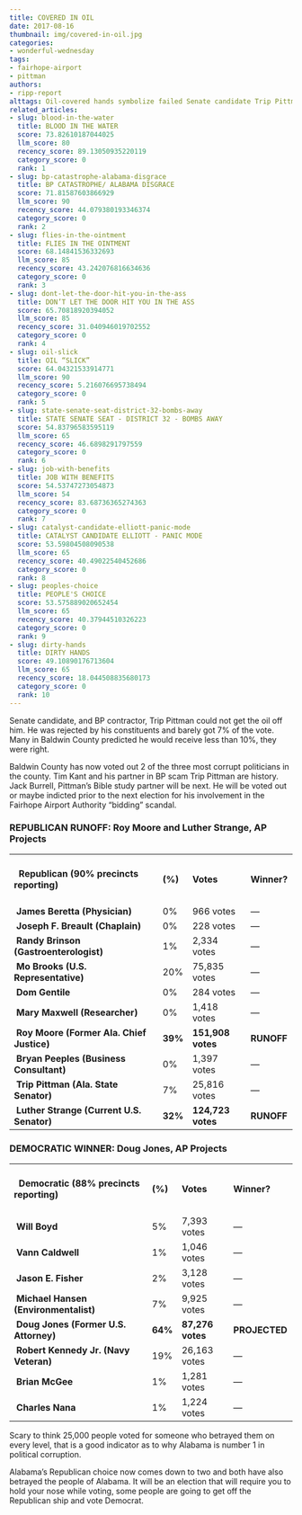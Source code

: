 ```yaml
---
title: COVERED IN OIL
date: 2017-08-16
thumbnail: img/covered-in-oil.jpg
categories:
- wonderful-wednesday
tags:
- fairhope-airport
- pittman
authors:
- ripp-report
alttags: Oil-covered hands symbolize failed Senate candidate Trip Pittman’s connection to a BP scandal and rejection by voters
related_articles:
- slug: blood-in-the-water
  title: BLOOD IN THE WATER
  score: 73.82610187044025
  llm_score: 80
  recency_score: 89.13050935220119
  category_score: 0
  rank: 1
- slug: bp-catastrophe-alabama-disgrace
  title: BP CATASTROPHE/ ALABAMA DISGRACE
  score: 71.81587603866929
  llm_score: 90
  recency_score: 44.079380193346374
  category_score: 0
  rank: 2
- slug: flies-in-the-ointment
  title: FLIES IN THE OINTMENT
  score: 68.14841536332693
  llm_score: 85
  recency_score: 43.242076816634636
  category_score: 0
  rank: 3
- slug: dont-let-the-door-hit-you-in-the-ass
  title: DON’T LET THE DOOR HIT YOU IN THE ASS
  score: 65.70818920394052
  llm_score: 85
  recency_score: 31.040946019702552
  category_score: 0
  rank: 4
- slug: oil-slick
  title: OIL “SLICK”
  score: 64.04321533914771
  llm_score: 90
  recency_score: 5.216076695738494
  category_score: 0
  rank: 5
- slug: state-senate-seat-district-32-bombs-away
  title: STATE SENATE SEAT - DISTRICT 32 - BOMBS AWAY
  score: 54.83796583595119
  llm_score: 65
  recency_score: 46.6898291797559
  category_score: 0
  rank: 6
- slug: job-with-benefits
  title: JOB WITH BENEFITS
  score: 54.53747273054873
  llm_score: 54
  recency_score: 83.68736365274363
  category_score: 0
  rank: 7
- slug: catalyst-candidate-elliott-panic-mode
  title: CATALYST CANDIDATE ELLIOTT - PANIC MODE
  score: 53.59804508090538
  llm_score: 65
  recency_score: 40.49022540452686
  category_score: 0
  rank: 8
- slug: peoples-choice
  title: PEOPLE'S CHOICE
  score: 53.575889020652454
  llm_score: 65
  recency_score: 40.37944510326223
  category_score: 0
  rank: 9
- slug: dirty-hands
  title: DIRTY HANDS
  score: 49.10890176713604
  llm_score: 65
  recency_score: 18.044508835680173
  category_score: 0
  rank: 10
---
```

Senate candidate, and BP contractor, Trip Pittman could not get the oil off him. He was rejected by his constituents and barely got 7% of the vote. Many in Baldwin County predicted he would receive less than 10%, they were right.

Baldwin County has now voted out 2 of the three most corrupt politicians in the county. Tim Kant and his partner in BP scam Trip Pittman are history. Jack Burrell, Pittman’s Bible study partner will be next. He will be voted out or maybe indicted prior to the next election for his involvement in the Fairhope Airport Authority “bidding” scandal.

### **REPUBLICAN RUNOFF: Roy Moore and Luther Strange, AP Projects**

<table width="465" cellspacing="0" cellpadding="0"><colgroup><col width="272"> <col width="33"> <col width="93"> <col width="67"></colgroup><tbody><tr><td width="272"><h4 class="gmail-western">&nbsp; Republican (90% precincts reporting)</h4></td><td width="33"><h4 class="gmail-western">(%)</h4></td><td width="93"><h4 class="gmail-western">Votes</h4></td><td width="67"><h4 class="gmail-western">Winner?</h4></td></tr><tr><td width="272">&nbsp;<strong>James Beretta (Physician)</strong></td><td width="33">0%</td><td width="93">966 votes</td><td width="67">—</td></tr><tr><td width="272">&nbsp;<strong>Joseph F. Breault (Chaplain)</strong></td><td width="33">0%</td><td width="93">228 votes</td><td width="67">—</td></tr><tr><td width="272">&nbsp;<strong>Randy Brinson (Gastroenterologist)</strong></td><td width="33">1%</td><td width="93">2,334 votes</td><td width="67">—</td></tr><tr><td width="272">&nbsp;<strong>Mo Brooks (U.S. Representative)</strong></td><td width="33">20%</td><td width="93">75,835 votes</td><td width="67">—</td></tr><tr><td width="272">&nbsp;<strong>Dom Gentile</strong></td><td width="33">0%</td><td width="93">284 votes</td><td width="67">—</td></tr><tr><td width="272">&nbsp;<strong>Mary Maxwell (Researcher)</strong></td><td width="33">0%</td><td width="93">1,418 votes</td><td width="67">—</td></tr><tr><td width="272">&nbsp;<strong>Roy Moore (Former Ala. Chief Justice)</strong></td><td width="33"><strong>39%</strong></td><td width="93"><strong>151,908 votes</strong></td><td width="67"><strong>RUNOFF</strong></td></tr><tr><td width="272">&nbsp;<strong>Bryan Peeples (Business Consultant)</strong></td><td width="33">0%</td><td width="93">1,397 votes</td><td width="67">—</td></tr><tr><td width="272">&nbsp;<strong>Trip Pittman (Ala. State Senator)</strong></td><td width="33">7%</td><td width="93">25,816 votes</td><td width="67">—</td></tr><tr><td width="272">&nbsp;<strong>Luther Strange (Current U.S. Senator)</strong></td><td width="33"><strong>32%</strong></td><td width="93"><strong>124,723 votes</strong></td><td width="67"><strong>RUNOFF</strong></td></tr></tbody></table>

### **DEMOCRATIC WINNER: Doug Jones, AP Projects**

<table width="485" cellspacing="0" cellpadding="0"><colgroup><col width="269"> <col width="33"> <col width="85"> <col width="98"></colgroup><tbody><tr><td width="269"><h4 class="gmail-western">&nbsp; Democratic (88% precincts reporting)</h4></td><td width="33"><h4 class="gmail-western">(%)</h4></td><td width="85"><h4 class="gmail-western">Votes</h4></td><td width="98"><h4 class="gmail-western">Winner?</h4></td></tr><tr><td width="269">&nbsp;<strong>Will Boyd</strong></td><td width="33">5%</td><td width="85">7,393 votes</td><td width="98">—</td></tr><tr><td width="269">&nbsp;<strong>Vann Caldwell</strong></td><td width="33">1%</td><td width="85">1,046 votes</td><td width="98">—</td></tr><tr><td width="269">&nbsp;<strong>Jason E. Fisher</strong></td><td width="33">2%</td><td width="85">3,128 votes</td><td width="98">—</td></tr><tr><td width="269">&nbsp;<strong>Michael Hansen (Environmentalist)</strong></td><td width="33">7%</td><td width="85">9,925 votes</td><td width="98">—</td></tr><tr><td width="269">&nbsp;<strong>Doug Jones (Former U.S. Attorney)</strong></td><td width="33"><strong>64%</strong></td><td width="85"><strong>87,276 votes</strong></td><td width="98"><strong>PROJECTED</strong></td></tr><tr><td width="269">&nbsp;<strong>Robert Kennedy Jr. (Navy Veteran)</strong></td><td width="33">19%</td><td width="85">26,163 votes</td><td width="98">—</td></tr><tr><td width="269">&nbsp;<strong>Brian McGee&nbsp;</strong></td><td width="33">1%</td><td width="85">1,281 votes</td><td width="98">—</td></tr><tr><td width="269">&nbsp;<strong>Charles Nana&nbsp;</strong></td><td width="33">1%</td><td width="85">1,224 votes</td><td width="98">—</td></tr></tbody></table>

Scary to think 25,000 people voted for someone who betrayed them on every level, that is a good indicator as to why Alabama is number 1 in political corruption.

Alabama’s Republican choice now comes down to two and both have also betrayed the people of Alabama. It will be an election that will require you to hold your nose while voting, some people are going to get off the Republican ship and vote Democrat.
